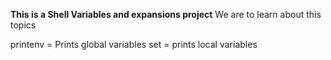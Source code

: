 **This is a Shell Variables and expansions project**
We are to learn about this topics

printenv = Prints global variables
set = prints local variables
